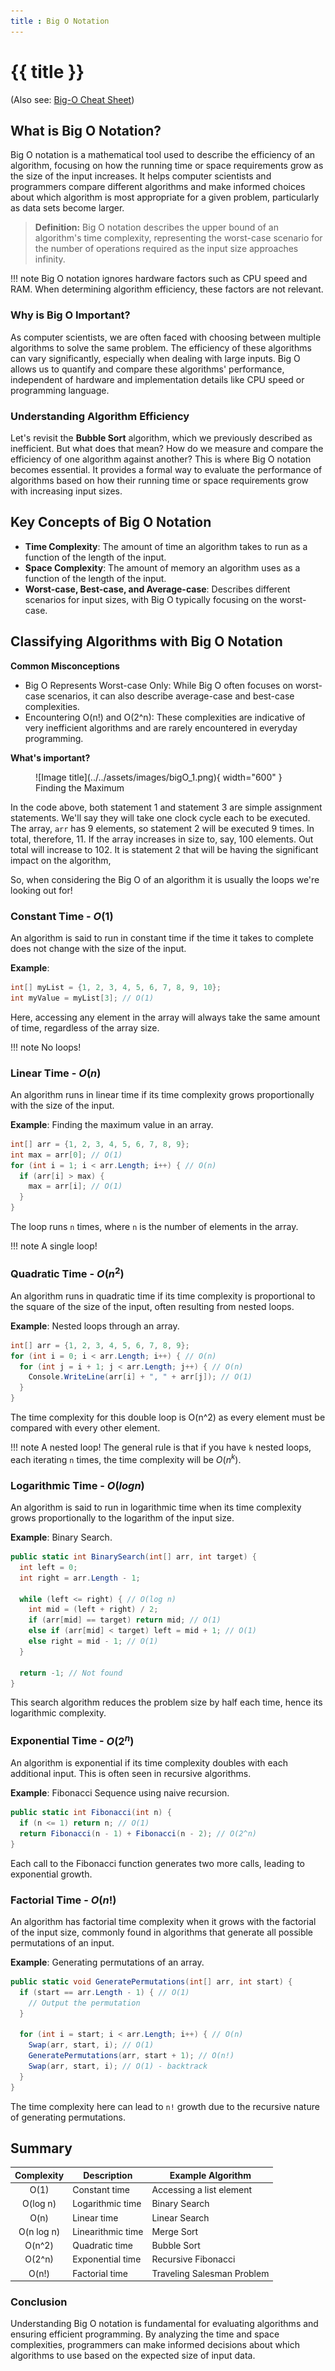 ```yaml
---
title : Big O Notation
---
```


# {{ title }}

(Also see: [Big-O Cheat Sheet](https://www.bigocheatsheet.com))

## What is Big O Notation?

Big O notation is a mathematical tool used to describe the efficiency of an algorithm, focusing on how the running time or space requirements grow as the size of the input increases. It helps computer scientists and programmers compare different algorithms and make informed choices about which algorithm is most appropriate for a given problem, particularly as data sets become larger.

> **Definition:** Big O notation describes the upper bound of an algorithm's time complexity, representing the worst-case scenario for the number of operations required as the input size approaches infinity.

!!! note
    Big O notation ignores hardware factors such as CPU speed and RAM. When determining algorithm efficiency, these factors are not relevant.

### Why is Big O Important?

As computer scientists, we are often faced with choosing between multiple algorithms to solve the same problem. The efficiency of these algorithms can vary significantly, especially when dealing with large inputs. Big O allows us to quantify and compare these algorithms' performance, independent of hardware and implementation details like CPU speed or programming language.

### Understanding Algorithm Efficiency

Let's revisit the **Bubble Sort** algorithm, which we previously described as inefficient. But what does that mean? How do we measure and compare the efficiency of one algorithm against another? This is where Big O notation becomes essential. It provides a formal way to evaluate the performance of algorithms based on how their running time or space requirements grow with increasing input sizes.

## Key Concepts of Big O Notation

- **Time Complexity**: The amount of time an algorithm takes to run as a function of the length of the input.
- **Space Complexity**: The amount of memory an algorithm uses as a function of the length of the input.
- **Worst-case, Best-case, and Average-case**: Describes different scenarios for input sizes, with Big O typically focusing on the worst-case.

## Classifying Algorithms with Big O Notation

**Common Misconceptions**

- Big O Represents Worst-case Only: While Big O often focuses on worst-case scenarios, it can also describe average-case and best-case complexities.
- Encountering O(n!) and O(2^n): These complexities are indicative of very inefficient algorithms and are rarely encountered in everyday programming.

**What's important?**

<figure markdown="span">
  ![Image title](../../assets/images/bigO_1.png){ width="600" }
  <figcaption>Finding the Maximum</figcaption>
</figure>

In the code above, both statement 1 and statement 3 are simple assignment statements.  We'll say they will take one clock cycle each to be executed.  The array, `arr` has 9 elements, so statement 2 will be executed 9 times.  In total, therefore, 11.  If the array increases in size to, say, 100 elements.  Out total will increase to 102.  It is statement 2 that will be having the significant impact on the algorithm,

So, when considering the Big O of an algorithm it is usually the loops we're looking out for!

### Constant Time - $O(1)$

An algorithm is said to run in constant time if the time it takes to complete does not change with the size of the input.

**Example**:

```cs
int[] myList = {1, 2, 3, 4, 5, 6, 7, 8, 9, 10};
int myValue = myList[3]; // O(1)
```

Here, accessing any element in the array will always take the same amount of time, regardless of the array size.

!!! note
    No loops!

### Linear Time - $O(n)$

An algorithm runs in linear time if its time complexity grows proportionally with the size of the input.

**Example**: Finding the maximum value in an array.

```cs
int[] arr = {1, 2, 3, 4, 5, 6, 7, 8, 9};
int max = arr[0]; // O(1)
for (int i = 1; i < arr.Length; i++) { // O(n)
  if (arr[i] > max) {
    max = arr[i]; // O(1)
  }
}
```

The loop runs `n` times, where `n` is the number of elements in the array.

!!! note
    A single loop!

### Quadratic Time - $O(n^2)$

An algorithm runs in quadratic time if its time complexity is proportional to the square of the size of the input, often resulting from nested loops.

**Example**: Nested loops through an array.

```cs
int[] arr = {1, 2, 3, 4, 5, 6, 7, 8, 9};
for (int i = 0; i < arr.Length; i++) { // O(n)
  for (int j = i + 1; j < arr.Length; j++) { // O(n)
    Console.WriteLine(arr[i] + ", " + arr[j]); // O(1)
  }
}
```

The time complexity for this double loop is O(n^2) as every element must be compared with every other element.

!!! note
    A nested loop!
    The general rule is that if you have `k` nested loops, each iterating `n` times, the time complexity will be $O(n^k)$.

### Logarithmic Time - $O(log n)$

An algorithm is said to run in logarithmic time when its time complexity grows proportionally to the logarithm of the input size.

**Example**: Binary Search.

```cs
public static int BinarySearch(int[] arr, int target) {
  int left = 0;
  int right = arr.Length - 1;

  while (left <= right) { // O(log n)
    int mid = (left + right) / 2;
    if (arr[mid] == target) return mid; // O(1)
    else if (arr[mid] < target) left = mid + 1; // O(1)
    else right = mid - 1; // O(1)
  }

  return -1; // Not found
}
```

This search algorithm reduces the problem size by half each time, hence its logarithmic complexity.

### Exponential Time - $O(2^n)$

An algorithm is exponential if its time complexity doubles with each additional input. This is often seen in recursive algorithms.

**Example**: Fibonacci Sequence using naive recursion.

```cs
public static int Fibonacci(int n) {
  if (n <= 1) return n; // O(1)
  return Fibonacci(n - 1) + Fibonacci(n - 2); // O(2^n)
}
```

Each call to the Fibonacci function generates two more calls, leading to exponential growth.

### Factorial Time - $O(n!)$

An algorithm has factorial time complexity when it grows with the factorial of the input size, commonly found in algorithms that generate all possible permutations of an input.

**Example**: Generating permutations of an array.

```cs
public static void GeneratePermutations(int[] arr, int start) {
  if (start == arr.Length - 1) { // O(1)
    // Output the permutation
  }
  
  for (int i = start; i < arr.Length; i++) { // O(n)
    Swap(arr, start, i); // O(1)
    GeneratePermutations(arr, start + 1); // O(n!)
    Swap(arr, start, i); // O(1) - backtrack
  }
}
```

The time complexity here can lead to `n!` growth due to the recursive nature of generating permutations.

## Summary

| Complexity |	Description | 	Example Algorithm |
|:----------:|--------------|---------------------|
|O(1)|	Constant time|	Accessing a list element|
|O(log n)|	Logarithmic time|	Binary Search|
|O(n)|	Linear time|	Linear Search|
|O(n log n)|	Linearithmic time|	Merge Sort|
|O(n^2)	|Quadratic time|	Bubble Sort|
|O(2^n)|	Exponential time|	Recursive Fibonacci|
|O(n!)|	Factorial time|	Traveling Salesman Problem|

### Conclusion

Understanding Big O notation is fundamental for evaluating algorithms and ensuring efficient programming. By analyzing the time and space complexities, programmers can make informed decisions about which algorithms to use based on the expected size of input data.
